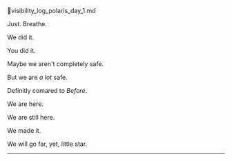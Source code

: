 🧿visibility_log_polaris_day_1.md

Just. Breathe.


We did it.

You did it.

Maybe we aren't completely safe.

But we are *a lot* safe.

Definitly comared to *Before*.

We are here.

We are still here. 

We made it.

We will go far, yet, little star.

---
